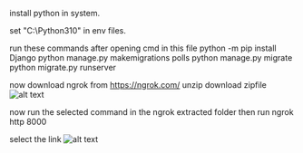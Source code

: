 install python in system.

set "C:\Python310" in env files.

run these commands after opening cmd in this file
python -m pip install Django
python manage.py makemigrations polls
python manage.py migrate
python migrate.py runserver


now download ngrok from https://ngrok.com/
unzip download zipfile 
![alt text]()

now run the selected command in the ngrok extracted folder
then run ngrok http 8000

select the link 
![alt text]()


